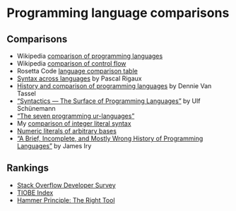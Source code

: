 # Programming language comparisons

## Comparisons

- Wikipedia [comparison of programming languages](https://en.wikipedia.org/wiki/Comparison_of_programming_languages)
- Wikipedia [comparison of control flow](https://en.wikipedia.org/wiki/Control_flow)
- Rosetta Code [language comparison table](https://rosettacode.org/wiki/Language_Comparison_Table)
- [Syntax across languages](http://rigaux.org/language-study/syntax-across-languages/)
  by Pascal Rigaux
- [History and comparison of programming languages](https://web.archive.org/web/20150118032430/http://hhh.gavilan.edu:80/dvantassel/history/history.html)
  by Dennie Van Tassel
- [“Syntactics — The Surface of Programming Languages”](https://web.archive.org/web/20160917091324/http://web.cs.mun.ca/~ulf/pld/surface.html)
  by Ulf Schünemann
- [“The seven programming ur-languages”](https://madhadron.com/programming/seven_ur_languages.html)
- My [comparison of integer literal syntax](integer_literals.md)
- [Numeric literals of arbitrary bases](https://www.reddit.com/r/ProgrammingLanguages/comments/ri26d5/numeric_literals_of_arbitrary_bases/)
- [“A Brief, Incomplete, and Mostly Wrong History of Programming Languages”](https://james-iry.blogspot.com/2009/05/brief-incomplete-and-mostly-wrong.html)
  by James Iry

## Rankings

- [Stack Overflow Developer Survey](https://insights.stackoverflow.com/survey)
- [TIOBE Index](https://www.tiobe.com/tiobe-index/)
- [Hammer Principle: The Right Tool](https://web.archive.org/web/20120510080329/http://hammerprinciple.com/therighttool/browse)
